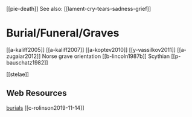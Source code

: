 [[pie-death]]
See also: [[lament-cry-tears-sadness-grief]]
# Burial/Funeral/Graves
[[a-kaliff2005]]
[[a-kaliff2007]]
[[a-koptev2010]]
[[y-vassilkov2011]]
[[a-zugaiar2012]] Norse grave orientation
[[b-lincoln1987b]] Scythian
[[p-bauschatz1982]]

[[stelae]]

## Web Resources
[burials](https://www.indo-european-connection.com/religion/customs/burials)
[[c-rolinson2019-11-14]]